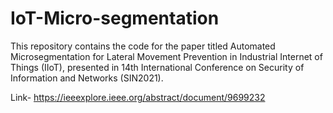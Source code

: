# IoT-Micro-segmentation
This repository contains the code for the paper titled Automated Microsegmentation for Lateral Movement Prevention in Industrial Internet of Things (IIoT), presented in 14th International Conference on Security of Information and Networks (SIN2021).

Link- https://ieeexplore.ieee.org/abstract/document/9699232
